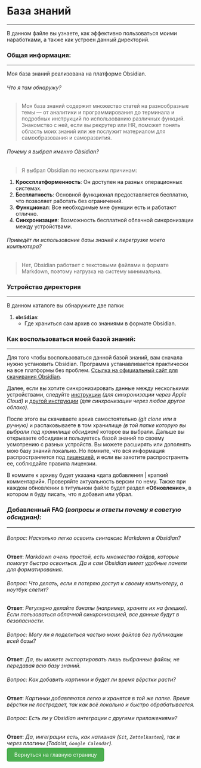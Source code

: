 # База знаний

---

В данном файле вы узнаете, как эффективно пользоваться моими наработками, а также как устроен данный директорий.

### Общая информация:

---

Моя база знаний реализована на платформе Obsidian.

###### Что я там обнаружу?

> Моя база знаний содержит множество статей на разнообразные темы — от аналитики и программирования до терминала и подробных инструкций по использованию различных функций. Знакомство с ней, если вы рекрутер или HR, поможет понять область моих знаний или же послужит материалом для самообразования и саморазвития.

###### Почему я выбрал именно Obsidian?

> Я выбрал Obsidian по нескольким причинам:

1. **Кроссплатформенность**: Он доступен на разных операционных системах.
2. **Бесплатность**: Основной функционал предоставляется бесплатно, что позволяет работать без ограничений.
3. **Функционал**: Все необходимые мне функции есть и работают отлично.
4. **Синхронизация**: Возможность бесплатной облачной синхронизации между устройствами.

###### Приведёт ли использование базы знаний к перегрузке моего компьютера?

> Нет, Obsidian работает с текстовыми файлами в формате Markdown, поэтому нагрузка на систему минимальна.

### Устройство директория

---

В данном каталоге вы обнаружите две папки:

1. **`obsidian`**:
   - Где храниться сам архив со знаниями в формате Obsidian.

### Как воспользоваться моей базой знаний:

---

Для того чтобы воспользоваться данной базой знаний, вам сначала нужно установить Obsidian. Программа устанавливается практически на все платформы без проблем.
[Ссылка на официальный сайт для скачивания Obsidian](https://obsidian.md/download).

Далее, если вы хотите синхронизировать данные между несколькими устройствами, следуйте [инструкции](https://habr.com/ru/articles/841994/) *(для синхронизации через Apple Cloud)* и [другой инструкции](https://telegra.ph/Obsidian--YAndeksDisk-Win--Android--iOS-09-25) *(для синхронизации через любое другое облако)*.

После этого вы скачиваете архив самостоятельно *(git clone или в ручную)* и распаковываете в том хранилище *(в той папке которую вы выбрали под хранилище обсидиан)* которое вы выбрали. Дальше вы открываете обсидиан и пользуетесь базой знаний по своему усмотрению с разных устройств. Вы можете расширять или дополнять мою базу знаний локально. Но помните, что вся информация распространяется под [лицензией](https://github.com/Akhzariell/Akhzariel-Projects/blob/master/GLOBAL_README.md), и если вы захотите распространять ее, соблюдайте правила лицензии.

В коммите к архиву будет указана «дата добавления | краткий комментарий». Проверяйте актуальность версии по нему. Также при каждом обновлении в титульном файле будет раздел **«Обновление»**, в котором я буду писать, что я добавил или убрал.

### Добавленный FAQ *(вопросы и ответы почему я советую обсидиан):*

---

###### Вопрос: Насколько легко освоить синтаксис Markdown в Obsidian?

**Ответ**: *Markdown очень простой, есть множество гайдов, которые помогут быстро освоиться. Да и сам Obsidian имеет удобные панели для форматирования.*

###### Вопрос: Что делать, если я потеряю доступ к своему компьютеру, а ноутбук слетит?

**Ответ**: *Регулярно делайте бэкапы (например, храните их на флешке). Если пользоваться облачной синхронизацией, все данные будут в безопасности.*

###### Вопрос: Могу ли я поделиться частью моих файлов без публикации всей базы?

**Ответ**: *Да, вы можете экспортировать лишь выбранные файлы, не передавая всю базу знаний.*

###### Вопрос: Как добавить картинки и будет ли время вёрстки расти?

**Ответ**: *Картинки добавляются легко и хранятся в той же папке. Время вёрстки не пострадает, так как всё локально и быстро обрабатывается.*

###### Вопрос: Есть ли у Obsidian интеграции с другими приложениями?

**Ответ**: *Да, ингеграции есть, как нативная (`Git`, `Zettelkasten`), так и через плагины (Todoist, `Google Calendar`).*


<a href="https://github.com/Akhzariell/Projects" style="padding: 10px 20px; background-color: #4CAF50; color: white; text-decoration: none; border-radius: 5px;">Вернуться на главную страницу</a>
